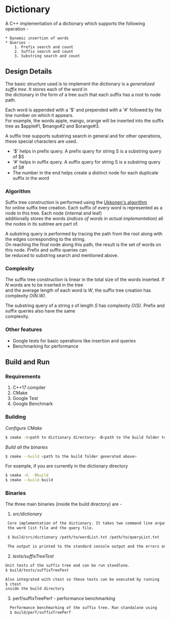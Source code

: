 Dictionary
===========

A C++ implementation of a dictionary which supports the following operation - 
```
* Dynamic insertion of words
* Queries -
    1. Prefix search and count
    2. Suffix search and count
    3. Substring search and count
```

Design Details
--------------

The basic structure used is to implement the dictionary is a *generalized suffix tree*. It stores each of the word in   
the dictionary in the form of a tree such that each suffix has a root to node path.  

Each word is appended with a '$' and prepended with a '#' followed by the line number on which it appears.  
For example, the words apple, mango, orange will be inserted into the suffix tree as $apple#1, $mango#2 and $orange#3.  

A suffix tree supports substring search in general and for other operations, these special characters are used.  
* '$' helps in prefix query. A prefix query for string S is a substring query of $S  
* '#' helps in suffix query. A suffix query for string S is a substring query of S#  
* The number in the end helps create a distinct node for each duplicate suffix in the word  

### Algorithm
Suffix tree construction is performed using the [Ukkonen's algorithm](https://www.cs.helsinki.fi/u/ukkonen/SuffixT1withFigs.pdf)   
for online suffix tree creation. Each suffix of every word is represented as a node in this tree. Each node (internal and leaf)   
additionally stores the words (*indices of words in actual implementation*) all the nodes in its subtree are part of.  

A substring query is performed by tracing the path from the root along with the edges corresponding to the string.   
On reaching the final node along this path, the result is the set of words on this node. Prefix and suffix queries can  
be reduced to substring search and mentioned above.  

### Complexity
The suffix tree construction is linear in the total size of the words inserted. If *N* words are to be inserted in the tree  
and the average length of each word is *W*, the suffix tree creation has complexity *O(N.W)*.   

The substring query of a string *s* of length *S* has complexity *O(S)*. Prefix and suffix queries also have the same  
complexity.  

### Other features
* Google tests for basic operations like insertion and queries
* Benchmarking for performance

Build and Run
-------------

### Requirements
1. C++17 compiler
2. CMake
3. Google Test
4. Google Benchmark

### Building

*Configure CMake*  
```bash
$ cmake -H<path to dictionary directory> -B<path to the build folder to be generated>
```

*Build all the binaries*   
```bash
$ cmake --build <path to the build folder generated above>
```

For example, if you are currently in the dictionary directory  
```bash
$ cmake -H. -Bbuild  
$ cmake --build build
```
### Binaries

The three main binaries (inside the build directory) are -
1. *src/dictionary*
```bash
 Core implementation of the dictionary. It takes two command line arguments - 
 the word list file and the query file. 

 $ build/src/dictionary /path/to/wordList.txt /path/to/queryList.txt

 The output is printed to the standard console output and the errors on standard console error.
 ```

2. *tests/suffixTreeTest* 
```bash
Unit tests of the suffix tree and can be run standlone.
$ build/tests/suffixTreeTest

Also integrated with ctest so these tests can be executed by running 
$ ctest
inside the build directory
```
3. perf/suffixTreePerf - performance benchmarking
```bash
  Performance benchmarking of the suffix tree. Run standalone using 
  $ build/perf/suffixTreePerf
```


